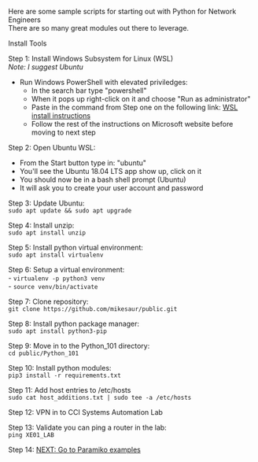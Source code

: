 Here are some sample scripts for starting out with Python for Network Engineers<br>
There are so many great modules out there to leverage.

Install Tools

Step 1: Install Windows Subsystem for Linux (WSL)<br>
<i>Note: I suggest Ubuntu</i><br>
- Run Windows PowerShell with elevated priviledges:
    - In the search bar type "powershell"
    - When it pops up right-click on it and choose "Run as administrator"
    - Paste in the command from Step one on the following link: [WSL install instructions](https://docs.microsoft.com/en-us/windows/wsl/install-win10)
    - Follow the rest of the instructions on Microsoft website before moving to next step 

Step 2: Open Ubuntu WSL:
- From the Start button type in: "ubuntu"
- You'll see the Ubuntu 18.04 LTS app show up, click on it
- You should now be in a bash shell prompt (Ubuntu)
- It will ask you to create your user account and password

Step 3: Update Ubuntu:<br>
```sudo apt update && sudo apt upgrade```

Step 4: Install unzip:<br>
 ```sudo apt install unzip```<br>


Step 5: Install python virtual environment:<br>
 ```sudo apt install virtualenv```<br>

Step 6: Setup a virtual environment:<br>
    - ```virtualenv -p python3 venv```<br>
    - ```source venv/bin/activate```<br>

Step 7: Clone repository:<br>
 ```git clone https://github.com/mikesaur/public.git```

Step 8: Install python package manager:<br>
```sudo apt install python3-pip```<br>

Step 9: Move in to the Python_101 directory:<br>
 ```cd public/Python_101```<br> 
 
Step 10: Install python modules:<br>
 ```pip3 install -r requirements.txt```<br>
   
Step 11: Add host entries to /etc/hosts<br>
```sudo cat host_additions.txt | sudo tee -a /etc/hosts```

Step 12: VPN in to CCI Systems Automation Lab<br>

Step 13: Validate you can ping a router in the lab:<br>
```ping XE01_LAB```<br>

 Step 14: [NEXT: Go to Paramiko examples](https://github.com/mikesaur/public/tree/master/Python_101/paramiko)

 
